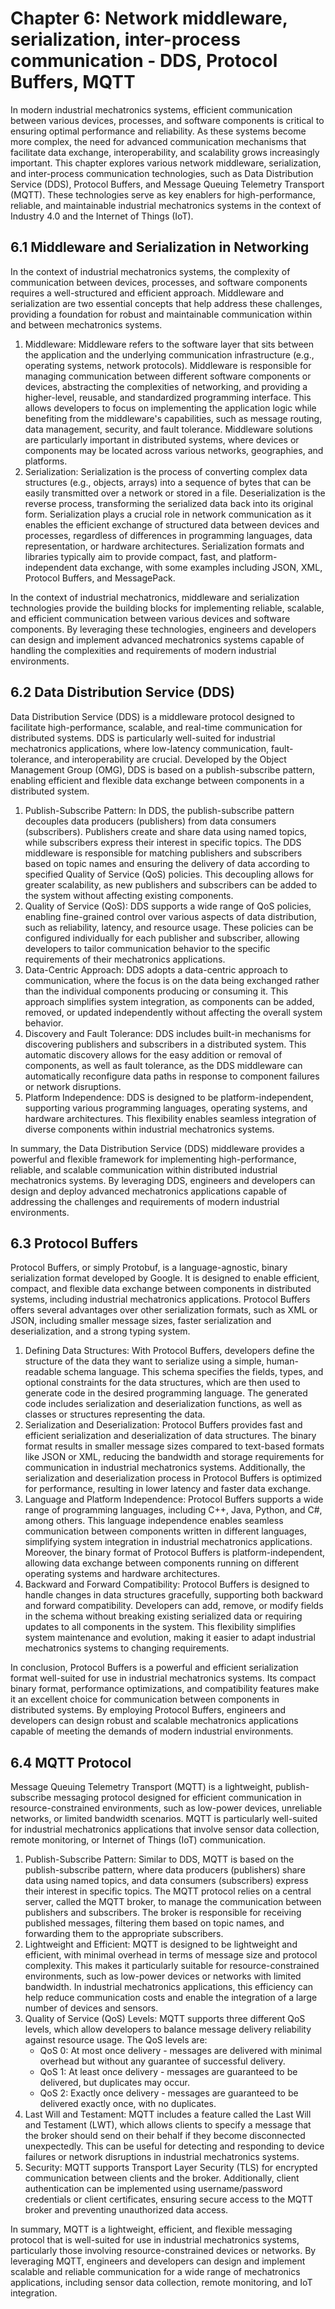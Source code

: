 # Chapter 6: Network middleware, serialization, inter-process communication - DDS, Protocol Buffers, MQTT

In modern industrial mechatronics systems, efficient communication between various devices, processes, and software components is critical to ensuring optimal performance and reliability. As these systems become more complex, the need for advanced communication mechanisms that facilitate data exchange, interoperability, and scalability grows increasingly important. This chapter explores various network middleware, serialization, and inter-process communication technologies, such as Data Distribution Service (DDS), Protocol Buffers, and Message Queuing Telemetry Transport (MQTT). These technologies serve as key enablers for high-performance, reliable, and maintainable industrial mechatronics systems in the context of Industry 4.0 and the Internet of Things (IoT).

## 6.1 Middleware and Serialization in Networking
In the context of industrial mechatronics systems, the complexity of communication between devices, processes, and software components requires a well-structured and efficient approach. Middleware and serialization are two essential concepts that help address these challenges, providing a foundation for robust and maintainable communication within and between mechatronics systems.

1.	Middleware: Middleware refers to the software layer that sits between the application and the underlying communication infrastructure (e.g., operating systems, network protocols). Middleware is responsible for managing communication between different software components or devices, abstracting the complexities of networking, and providing a higher-level, reusable, and standardized programming interface. This allows developers to focus on implementing the application logic while benefiting from the middleware's capabilities, such as message routing, data management, security, and fault tolerance. Middleware solutions are particularly important in distributed systems, where devices or components may be located across various networks, geographies, and platforms.
2.	Serialization: Serialization is the process of converting complex data structures (e.g., objects, arrays) into a sequence of bytes that can be easily transmitted over a network or stored in a file. Deserialization is the reverse process, transforming the serialized data back into its original form. Serialization plays a crucial role in network communication as it enables the efficient exchange of structured data between devices and processes, regardless of differences in programming languages, data representation, or hardware architectures. Serialization formats and libraries typically aim to provide compact, fast, and platform-independent data exchange, with some examples including JSON, XML, Protocol Buffers, and MessagePack.

In the context of industrial mechatronics, middleware and serialization technologies provide the building blocks for implementing reliable, scalable, and efficient communication between various devices and software components. By leveraging these technologies, engineers and developers can design and implement advanced mechatronics systems capable of handling the complexities and requirements of modern industrial environments.

## 6.2 Data Distribution Service (DDS)

Data Distribution Service (DDS) is a middleware protocol designed to facilitate high-performance, scalable, and real-time communication for distributed systems. DDS is particularly well-suited for industrial mechatronics applications, where low-latency communication, fault-tolerance, and interoperability are crucial. Developed by the Object Management Group (OMG), DDS is based on a publish-subscribe pattern, enabling efficient and flexible data exchange between components in a distributed system.

1.	Publish-Subscribe Pattern: In DDS, the publish-subscribe pattern decouples data producers (publishers) from data consumers (subscribers). Publishers create and share data using named topics, while subscribers express their interest in specific topics. The DDS middleware is responsible for matching publishers and subscribers based on topic names and ensuring the delivery of data according to specified Quality of Service (QoS) policies. This decoupling allows for greater scalability, as new publishers and subscribers can be added to the system without affecting existing components.
2.	Quality of Service (QoS): DDS supports a wide range of QoS policies, enabling fine-grained control over various aspects of data distribution, such as reliability, latency, and resource usage. These policies can be configured individually for each publisher and subscriber, allowing developers to tailor communication behavior to the specific requirements of their mechatronics applications.
3.	Data-Centric Approach: DDS adopts a data-centric approach to communication, where the focus is on the data being exchanged rather than the individual components producing or consuming it. This approach simplifies system integration, as components can be added, removed, or updated independently without affecting the overall system behavior.
4.	Discovery and Fault Tolerance: DDS includes built-in mechanisms for discovering publishers and subscribers in a distributed system. This automatic discovery allows for the easy addition or removal of components, as well as fault tolerance, as the DDS middleware can automatically reconfigure data paths in response to component failures or network disruptions.
5.	Platform Independence: DDS is designed to be platform-independent, supporting various programming languages, operating systems, and hardware architectures. This flexibility enables seamless integration of diverse components within industrial mechatronics systems.

In summary, the Data Distribution Service (DDS) middleware provides a powerful and flexible framework for implementing high-performance, reliable, and scalable communication within distributed industrial mechatronics systems. By leveraging DDS, engineers and developers can design and deploy advanced mechatronics applications capable of addressing the challenges and requirements of modern industrial environments.

## 6.3 Protocol Buffers

Protocol Buffers, or simply Protobuf, is a language-agnostic, binary serialization format developed by Google. It is designed to enable efficient, compact, and flexible data exchange between components in distributed systems, including industrial mechatronics applications. Protocol Buffers offers several advantages over other serialization formats, such as XML or JSON, including smaller message sizes, faster serialization and deserialization, and a strong typing system.

1.	Defining Data Structures: With Protocol Buffers, developers define the structure of the data they want to serialize using a simple, human-readable schema language. This schema specifies the fields, types, and optional constraints for the data structures, which are then used to generate code in the desired programming language. The generated code includes serialization and deserialization functions, as well as classes or structures representing the data.
2.	Serialization and Deserialization: Protocol Buffers provides fast and efficient serialization and deserialization of data structures. The binary format results in smaller message sizes compared to text-based formats like JSON or XML, reducing the bandwidth and storage requirements for communication in industrial mechatronics systems. Additionally, the serialization and deserialization process in Protocol Buffers is optimized for performance, resulting in lower latency and faster data exchange.
3.	Language and Platform Independence: Protocol Buffers supports a wide range of programming languages, including C++, Java, Python, and C#, among others. This language independence enables seamless communication between components written in different languages, simplifying system integration in industrial mechatronics applications. Moreover, the binary format of Protocol Buffers is platform-independent, allowing data exchange between components running on different operating systems and hardware architectures.
4.	Backward and Forward Compatibility: Protocol Buffers is designed to handle changes in data structures gracefully, supporting both backward and forward compatibility. Developers can add, remove, or modify fields in the schema without breaking existing serialized data or requiring updates to all components in the system. This flexibility simplifies system maintenance and evolution, making it easier to adapt industrial mechatronics systems to changing requirements.

In conclusion, Protocol Buffers is a powerful and efficient serialization format well-suited for use in industrial mechatronics systems. Its compact binary format, performance optimizations, and compatibility features make it an excellent choice for communication between components in distributed systems. By employing Protocol Buffers, engineers and developers can design robust and scalable mechatronics applications capable of meeting the demands of modern industrial environments.

## 6.4 MQTT Protocol
Message Queuing Telemetry Transport (MQTT) is a lightweight, publish-subscribe messaging protocol designed for efficient communication in resource-constrained environments, such as low-power devices, unreliable networks, or limited bandwidth scenarios. MQTT is particularly well-suited for industrial mechatronics applications that involve sensor data collection, remote monitoring, or Internet of Things (IoT) communication.
1.	Publish-Subscribe Pattern: Similar to DDS, MQTT is based on the publish-subscribe pattern, where data producers (publishers) share data using named topics, and data consumers (subscribers) express their interest in specific topics. The MQTT protocol relies on a central server, called the MQTT broker, to manage the communication between publishers and subscribers. The broker is responsible for receiving published messages, filtering them based on topic names, and forwarding them to the appropriate subscribers.
2.	Lightweight and Efficient: MQTT is designed to be lightweight and efficient, with minimal overhead in terms of message size and protocol complexity. This makes it particularly suitable for resource-constrained environments, such as low-power devices or networks with limited bandwidth. In industrial mechatronics applications, this efficiency can help reduce communication costs and enable the integration of a large number of devices and sensors.
3.	Quality of Service (QoS) Levels: MQTT supports three different QoS levels, which allow developers to balance message delivery reliability against resource usage. The QoS levels are:
    - QoS 0: At most once delivery - messages are delivered with minimal overhead but without any guarantee of successful delivery.
    - QoS 1: At least once delivery - messages are guaranteed to be delivered, but duplicates may occur.
    - QoS 2: Exactly once delivery - messages are guaranteed to be delivered exactly once, with no duplicates.
4.	Last Will and Testament: MQTT includes a feature called the Last Will and Testament (LWT), which allows clients to specify a message that the broker should send on their behalf if they become disconnected unexpectedly. This can be useful for detecting and responding to device failures or network disruptions in industrial mechatronics systems.
5.	Security: MQTT supports Transport Layer Security (TLS) for encrypted communication between clients and the broker. Additionally, client authentication can be implemented using username/password credentials or client certificates, ensuring secure access to the MQTT broker and preventing unauthorized data access.

In summary, MQTT is a lightweight, efficient, and flexible messaging protocol that is well-suited for use in industrial mechatronics systems, particularly those involving resource-constrained devices or networks. By leveraging MQTT, engineers and developers can design and implement scalable and reliable communication for a wide range of mechatronics applications, including sensor data collection, remote monitoring, and IoT integration.
